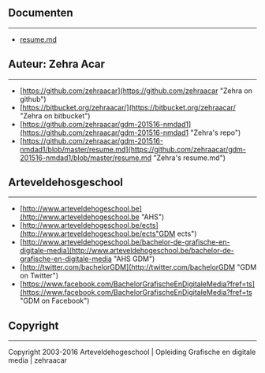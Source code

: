 Documenten
---------
***

* [resume.md](https://github.com/zehraacar/gdm-201516-nmdad1/blob/master/resume.md "zehraacar resume.md")


Auteur: Zehra Acar
---------
***

* [https://github.com/zehraacar](https://github.com/zehraacar "Zehra on github")
* [https://bitbucket.org/zehraacar/](https://bitbucket.org/zehraacar/ "Zehra on bitbucket")
* [https://github.com/zehraacar/gdm-201516-nmdad1](https://github.com/zehraacar/gdm-201516-nmdad1 "Zehra's repo")
* [https://github.com/zehraacar/gdm-201516-nmdad1/blob/master/resume.md](https://github.com/zehraacar/gdm-201516-nmdad1/blob/master/resume.md "Zehra's resume.md")



Arteveldehosgeschool
---------
***

* [http://www.arteveldehogeschool.be](http://www.arteveldehogeschool.be "AHS")
* [http://www.arteveldehogeschool.be/ects](http://www.arteveldehogeschool.be/ects"GDM ects")
* [http://www.arteveldehogeschool.be/bachelor-de-grafische-en-digitale-media](http://www.arteveldehogeschool.be/bachelor-de-grafische-en-digitale-media "AHS GDM")
* [http://twitter.com/bachelorGDM](http://twitter.com/bachelorGDM "GDM on Twitter")
* [https://www.facebook.com/BachelorGrafischeEnDigitaleMedia?fref=ts](https://www.facebook.com/BachelorGrafischeEnDigitaleMedia?fref=ts "GDM on Facebook")


Copyright
---------
***

Copyright 2003-2016 Arteveldehogeschool | Opleiding Grafische en digitale media | zehraacar